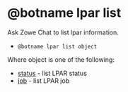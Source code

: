 # @botname lpar list

Ask Zowe Chat to list lpar information.

-   `@botname lpar list object`

Where object is one of the following:

-   [status](chatops_cli_lpar_list_status.md) - list LPAR status
-   [job](chatops_cli_lpar_list_job.md) - list LPAR job

